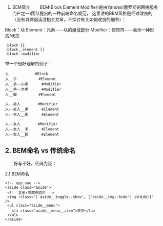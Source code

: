 1. BEM简介
  BEM(Block Element Modifier)是由Yandex(俄罗斯的网络服务门户之一)团队提出的一种前端命名规范，
这里讲的BEM风格是经过改良的（没有具体阅读过相关文章，不探讨有关如何改良的细节）：


Block：块
Element：元素——块的组成部分
Modifier：修饰符——表示一种形态/状态

```
.block {}
.block__element {}
.block--modifier
```


举一个很好理解的例子：
```
人            #Block
人__手          #Element
人__手--小手      #Modifier
人__手--大手      #Modifier
人__脚          #Element

人--男人        #Modifier
人--男人__手      #Element
人--男人__脚      #Element

人--女人        #Modifier
人--女人__手      #Element
人--女人__脚      #Element

```


## 2. BEM命名 vs 传统命名
  好与不好，代码为证：
 
 2.1 BEM命名
 ```
 <!-- app.vue -->
<aside class="aside">
  <!-- 显示/隐藏侧边栏 -->
  <img :class="['aside__toggle--show', {'aside__img--hide': isHide}]" />
  <ul class="aside__menu">
    <li class="aside__menu__item">首页</li>
  </ul>
</aside>
 ```